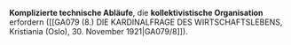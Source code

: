 
**Komplizierte technische Abläufe**, die **kollektivistische Organisation** erfordern ([[GA079 (8.) DIE KARDINALFRAGE DES WIRTSCHAFTSLEBENS, Kristiania (Oslo), 30. November 1921|GA079/8]]).
